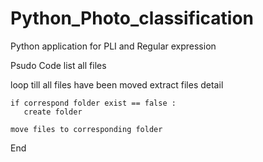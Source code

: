 # Python_Photo_classification
Python application for PLI and Regular expression

Psudo Code
list all files


loop till all files have been moved
    extract files detail

    if correspond folder exist == false :
       create folder

    move files to corresponding folder

End
